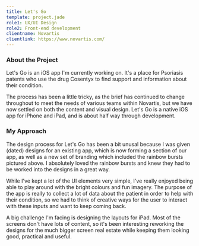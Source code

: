 ```yaml
---
title: Let's Go
template: project.jade
role1: UX/UI Design
role2: Front-end development
clientname: Novartis
clientlink: https://www.novartis.com/
---
```


<div class="col-sm-6">
  <h3>About the Project</h3>
  <p>
    Let's Go is an iOS app I'm currently working on. It's a place for Psoriasis patents who use the drug Cosentyx to find support and information about their condition.
  </p>
  <p>
    The process has been a little tricky, as the brief has continued to change throughout to meet the needs of various teams within Novartis, but we have now settled on both the content and visual design. Let's Go is a native iOS app for iPhone and iPad, and is about half way through development.
  </p>
  <p>

  </p>
</div>

<div class="col-sm-6">
  <h3>My Approach</h3>
  <p>
    The design process for Let's Go has been a bit unusal because I was given (dated) designs for an existing app, which is now forming a section of our app, as well as a new set of branding which included the rainbow bursts pictured above. I absolutely loved the rainbow bursts and knew they had to be worked into the designs in a great way.
  </p>
  <p>
    While I've kept a lot of the UI elements very simple, I've really enjoyed being able to play around with the bright colours and fun imagery. The purpose of the app is really to collect a lot of data about the patient in order to help with their condition, so we had to think of creative ways for the user to interact with these inputs and want to keep coming back.
  </p>
  <p>
    A big challenge I'm facing is designing the layouts for iPad. Most of the screens don't have lots of content, so it's been interesting reworking the designs for the much bigger screen real estate while keeping them looking good, practical and useful.
  </p>
</div>